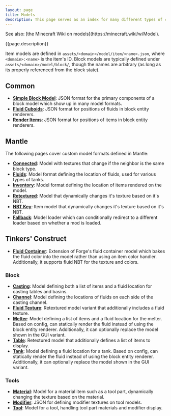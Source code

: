 ```yaml
---
layout: page
title: Models
description: This page serves as an index for many different types of custom model loaders added by various SlimeKnights mods.
---
```

<div class="hatnote" markdown=1>
See also: [the Minecraft Wiki on models](https://minecraft.wiki/w/Model).
</div>

{{page.description}}

Item models are defined in `assets/<domain>/model/item/<name>.json`, where `<domain>:<name>` is the item's ID. Block models are typically defined under `assets/<domain>/model/block/`, though the names are arbitrary (as long as its properly referenced from the block state).

## Common

* [**Simple Block Model**](simple-block-model): JSON format for the primary components of a block model which show up in many model formats.
* [**Fluid Cuboids**](fluid-cuboids): JSON format for positions of fluids in block entity renderers.
* [**Render Items**](render-items): JSON format for positions of items in block entity renderers.

## Mantle

The following pages cover custom model formats defined in Mantle:

* [**Connected**](connected): Model with textures that change if the neighbor is the same block type.
* [**Fluids**](fluids): Model format defining the location of fluids, used for various types of tanks.
* [**Inventory**](inventory): Model format defining the location of items rendered on the model.
* [**Retextured**](retextured): Model that dynamically changes it's texture based on it's NBT.
* [**NBT Key**](nbt-key): Item model that dynamically changes it's texture based on it's NBT.
* [**Fallback**](fallback): Model loader which can conditionally redirect to a different loader based on whether a mod is loaded.

## Tinkers' Construct

* [**Fluid Container**](fluid-container): Extension of Forge's fluid container model which bakes the fluid color into the model rather than using an item color handler. Additionally, it supports fluid NBT for the texture and colors.

### Block

* [**Casting**](casting): Model defining both a list of items and a fluid location for casting tables and basins.
* [**Channel**](channel): Model defining the locations of fluids on each side of the casting channel.
* [**Fluid Texture**](fluid-texture): Retextured model variant that additionally includes a fluid texture.
* [**Melter**](melter): Model defining a list of items and a fluid location for the melter. Based on config, can statically render the fluid instead of using the block entity renderer. Additionally, it can optionally replace the model shown in the GUI variant.
* [**Table**](table): Retextured model that additionally defines a list of items to display.
* [**Tank**](tank): Model defining a fluid location for a tank. Based on config, can statically render the fluid instead of using the block entity renderer. Additionally, it can optionally replace the model shown in the GUI variant.

### Tools

* [**Material**](material): Model for a material item such as a tool part, dynamically changing the texture based on the material.
* [**Modifier**](modifier): JSON for defining modifier textures on tool models.
* [**Tool**](tool): Model for a tool, handling tool part materials and modifier display.